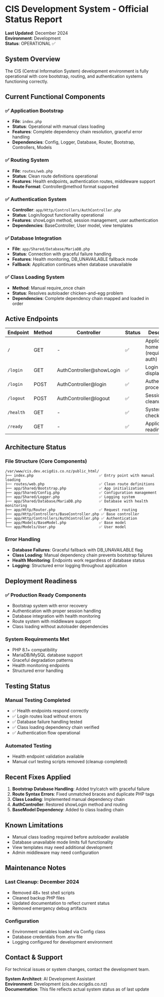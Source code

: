# CIS Development System - Official Status Report

**Last Updated**: December 2024  
**Environment**: Development  
**Status**: OPERATIONAL ✅

## System Overview

The CIS (Central Information System) development environment is fully operational with core bootstrap, routing, and authentication systems functioning correctly.

## Current Functional Components

### ✅ Application Bootstrap
- **File**: `index.php`
- **Status**: Operational with manual class loading
- **Features**: Complete dependency chain resolution, graceful error handling
- **Dependencies**: Config, Logger, Database, Router, Bootstrap, Controllers, Models

### ✅ Routing System  
- **File**: `routes/web.php`
- **Status**: Clean route definitions operational
- **Features**: Health endpoints, authentication routes, middleware support
- **Route Format**: Controller@method format supported

### ✅ Authentication System
- **Controller**: `app/Http/Controllers/AuthController.php`
- **Status**: Login/logout functionality operational
- **Features**: showLogin method, session management, user authentication
- **Dependencies**: BaseController, User model, view templates

### ✅ Database Integration
- **File**: `app/Shared/Database/MariaDB.php`
- **Status**: Connection with graceful failure handling
- **Features**: Health monitoring, DB_UNAVAILABLE fallback mode
- **Fallback**: Application continues when database unavailable

### ✅ Class Loading System
- **Method**: Manual require_once chain
- **Status**: Resolves autoloader chicken-and-egg problem
- **Dependencies**: Complete dependency chain mapped and loaded in order

## Active Endpoints

| Endpoint | Method | Controller | Status | Description |
|----------|--------|------------|--------|-------------|
| `/` | GET | - | ✅ | Application home (requires auth) |
| `/login` | GET | AuthController@showLogin | ✅ | Login form display |
| `/login` | POST | AuthController@login | ✅ | Authentication processing |
| `/logout` | POST | AuthController@logout | ✅ | Session cleanup |
| `/health` | GET | - | ✅ | System health check |
| `/ready` | GET | - | ✅ | Application readiness |

## Architecture Status

### File Structure (Core Components)
```
/var/www/cis.dev.ecigdis.co.nz/public_html/
├── index.php                              ✅ Entry point with manual loading
├── routes/web.php                         ✅ Clean route definitions  
├── app/Shared/Bootstrap.php               ✅ App initialization
├── app/Shared/Config.php                  ✅ Configuration management
├── app/Shared/Logger.php                  ✅ Logging system
├── app/Shared/Database/MariaDB.php        ✅ Database with health monitoring
├── app/Http/Router.php                    ✅ Request routing
├── app/Http/Controllers/BaseController.php ✅ Base controller
├── app/Http/Controllers/AuthController.php ✅ Authentication
├── app/Models/BaseModel.php               ✅ Base model
└── app/Models/User.php                    ✅ User model
```

### Error Handling
- **Database Failures**: Graceful fallback with DB_UNAVAILABLE flag
- **Class Loading**: Manual dependency chain prevents bootstrap failures  
- **Health Monitoring**: Endpoints work regardless of database status
- **Logging**: Structured error logging throughout application

## Deployment Readiness

### ✅ Production Ready Components
- Bootstrap system with error recovery
- Authentication with proper session handling
- Database integration with health monitoring
- Route system with middleware support
- Class loading without autoloader dependencies

### System Requirements Met
- PHP 8.1+ compatibility
- MariaDB/MySQL database support
- Graceful degradation patterns
- Health monitoring endpoints
- Structured error handling

## Testing Status

### Manual Testing Completed
- ✅ Health endpoints respond correctly
- ✅ Login routes load without errors  
- ✅ Database failure handling tested
- ✅ Class loading dependency chain verified
- ✅ Authentication flow operational

### Automated Testing
- Health endpoint validation available
- Manual curl testing scripts removed (cleanup completed)

## Recent Fixes Applied

1. **Bootstrap Database Handling**: Added try/catch with graceful failure
2. **Route Syntax Errors**: Fixed unmatched braces and duplicate PHP tags
3. **Class Loading**: Implemented manual dependency chain
4. **AuthController**: Restored showLogin method and routing
5. **BaseModel Dependency**: Added to class loading chain

## Known Limitations

- Manual class loading required before autoloader available
- Database unavailable mode limits full functionality
- View templates may need additional development
- Admin middleware may need configuration

## Maintenance Notes

### Last Cleanup: December 2024
- Removed 48+ test shell scripts
- Cleaned backup PHP files  
- Updated documentation to reflect current status
- Removed emergency debug artifacts

### Configuration
- Environment variables loaded via Config class
- Database credentials from .env file
- Logging configured for development environment

## Contact & Support

For technical issues or system changes, contact the development team.

**System Architect**: AI Development Assistant  
**Environment**: Development (cis.dev.ecigdis.co.nz)  
**Documentation**: This file reflects actual system status as of last update
